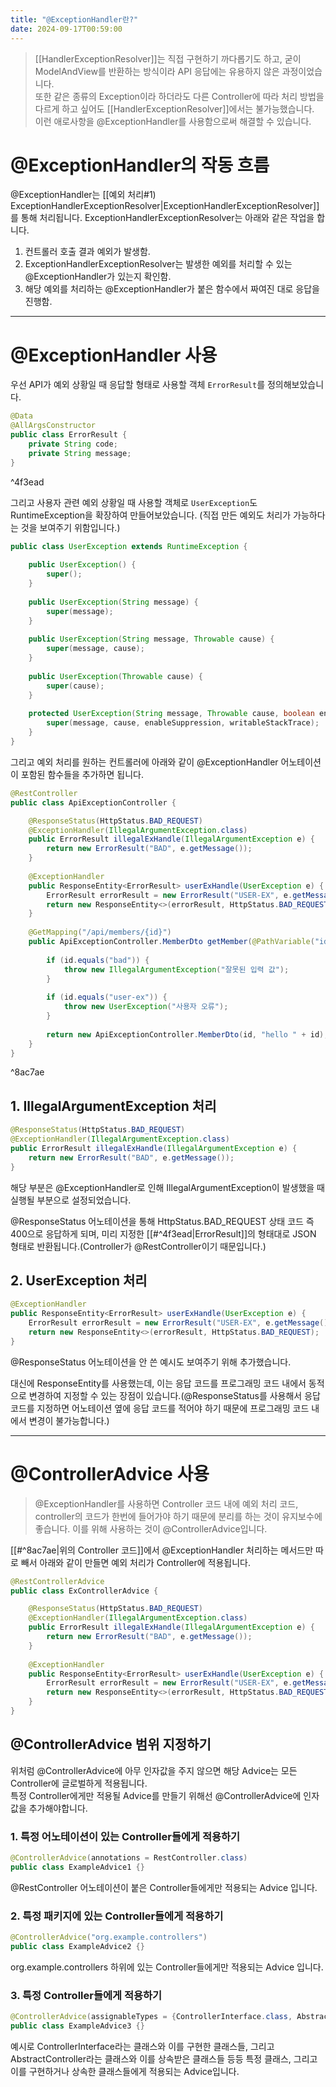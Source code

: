 ```yaml
---
title: "@ExceptionHandler란?"
date: 2024-09-17T00:59:00
---
```

> [[HandlerExceptionResolver]]는 직접 구현하기 까다롭기도 하고, 굳이 ModelAndView를 반환하는 방식이라 API 응답에는 유용하지 않은 과정이었습니다.<br>또한 같은 종류의 Exception이라 하더라도 다른 Controller에 따라 처리 방법을 다르게 하고 싶어도 [[HandlerExceptionResolver]]에서는 불가능했습니다.<br>이런 애로사항을 @ExceptionHandler를 사용함으로써 해결할 수 있습니다.

# @ExceptionHandler의 작동 흐름

@ExceptionHandler는 [[예외 처리#1) ExceptionHandlerExceptionResolver|ExceptionHandlerExceptionResolver]]를 통해 처리됩니다. ExceptionHandlerExceptionResolver는 아래와 같은 작업을 합니다.

1. 컨트롤러 호출 결과 예외가 발생함.
2. ExceptionHandlerExceptionResolver는 발생한 예외를 처리할 수 있는 @ExceptionHandler가 있는지 확인함.
3. 해당 예외를 처리하는 @ExceptionHandler가 붙은 함수에서 짜여진 대로 응답을 진행함.

---
# @ExceptionHandler 사용

우선 API가 예외 상황일 때 응답할 형태로 사용할 객체 `ErrorResult`를 정의해보았습니다.
```java
@Data
@AllArgsConstructor 
public class ErrorResult {
    private String code;
    private String message;
}
```

^4f3ead

그리고 사용자 관련 예외 상황일 때 사용할 객체로 `UserException`도 RuntimeException을 확장하여 만들어보았습니다. (직접 만든 예외도 처리가 가능하다는 것을 보여주기 위함입니다.)
```java
public class UserException extends RuntimeException {  
  
    public UserException() {  
        super();  
    }  
  
    public UserException(String message) {  
        super(message);  
    }  
  
    public UserException(String message, Throwable cause) {  
        super(message, cause);  
    }  
  
    public UserException(Throwable cause) {  
        super(cause);  
    }  
  
    protected UserException(String message, Throwable cause, boolean enableSuppression, boolean writableStackTrace) {  
        super(message, cause, enableSuppression, writableStackTrace);  
    }  
}
```

그리고 예외 처리를 원하는 컨트롤러에 아래와 같이 @ExceptionHandler 어노테이션이 포함된 함수들을 추가하면 됩니다.
```java
@RestController  
public class ApiExceptionController {

	@ResponseStatus(HttpStatus.BAD_REQUEST)
    @ExceptionHandler(IllegalArgumentException.class)
    public ErrorResult illegalExHandle(IllegalArgumentException e) {
        return new ErrorResult("BAD", e.getMessage());
    }
	
	@ExceptionHandler
    public ResponseEntity<ErrorResult> userExHandle(UserException e) {
        ErrorResult errorResult = new ErrorResult("USER-EX", e.getMessage());
        return new ResponseEntity<>(errorResult, HttpStatus.BAD_REQUEST);
    }
    
    @GetMapping("/api/members/{id}")  
    public ApiExceptionController.MemberDto getMember(@PathVariable("id") String id) {  
		
        if (id.equals("bad")) {  
            throw new IllegalArgumentException("잘못된 입력 값");  
        }  
		
        if (id.equals("user-ex")) {  
            throw new UserException("사용자 오류");  
        }  
        
        return new ApiExceptionController.MemberDto(id, "hello " + id);  
    }  
}
```

^8ac7ae

## 1. IllegalArgumentException 처리

```java
@ResponseStatus(HttpStatus.BAD_REQUEST)
@ExceptionHandler(IllegalArgumentException.class)
public ErrorResult illegalExHandle(IllegalArgumentException e) {
    return new ErrorResult("BAD", e.getMessage());
}
```

해당 부분은 @ExceptionHandler로 인해 IllegalArgumentException이 발생했을 때 실행될 부분으로 설정되었습니다.

@ResponseStatus 어노테이션을 통해 HttpStatus.BAD_REQUEST 상태 코드 즉 400으로 응답하게 되며, 미리 지정한 [[#^4f3ead|ErrorResult]]의 형태대로 JSON 형태로 반환됩니다.(Controller가 @RestController이기 때문입니다.)

## 2. UserException 처리

```java
@ExceptionHandler
public ResponseEntity<ErrorResult> userExHandle(UserException e) {
    ErrorResult errorResult = new ErrorResult("USER-EX", e.getMessage());
    return new ResponseEntity<>(errorResult, HttpStatus.BAD_REQUEST);
}
```

@ResponseStatus 어노테이션을 안 쓴 예시도 보여주기 위해 추가했습니다.

대신에 ResponseEntity를 사용했는데, 이는 응답 코드를 프로그래밍 코드 내에서 동적으로 변경하여 지정할 수 있는 장점이 있습니다.(@ResponseStatus를 사용해서 응답 코드를 지정하면 어노테이션 옆에 응답 코드를 적어야 하기 때문에 프로그래밍 코드 내에서 변경이 불가능합니다.)

---
# @ControllerAdvice 사용

> @ExceptionHandler를 사용하면 Controller 코드 내에 예외 처리 코드, controller의 코드가 한번에 들어가야 하기 때문에 분리를 하는 것이 유지보수에 좋습니다. 이를 위해 사용하는 것이 @ControllerAdvice입니다.

[[#^8ac7ae|위의 Controller 코드]]에서 @ExceptionHandler 처리하는 메서드만 따로 빼서 아래와 같이 만들면 예외 처리가 Controller에 적용됩니다.

```java
@RestControllerAdvice
public class ExControllerAdvice {

	@ResponseStatus(HttpStatus.BAD_REQUEST)
    @ExceptionHandler(IllegalArgumentException.class)
    public ErrorResult illegalExHandle(IllegalArgumentException e) {
        return new ErrorResult("BAD", e.getMessage());
    }
	
	@ExceptionHandler
    public ResponseEntity<ErrorResult> userExHandle(UserException e) {
        ErrorResult errorResult = new ErrorResult("USER-EX", e.getMessage());
        return new ResponseEntity<>(errorResult, HttpStatus.BAD_REQUEST);
    }
}
```

## @ControllerAdvice 범위 지정하기

위처럼 @ControllerAdvice에 아무 인자값을 주지 않으면 해당 Advice는 모든 Controller에 글로벌하게 적용됩니다.<br>특정 Controller에게만 적용될 Advice를 만들기 위해선 @ControllerAdvice에 인자값을 추가해야합니다.

### 1. 특정 어노테이션이 있는 Controller들에게 적용하기

```java
@ControllerAdvice(annotations = RestController.class)
public class ExampleAdvice1 {}
```
@RestController 어노테이션이 붙은 Controller들에게만 적용되는 Advice 입니다.

### 2. 특정 패키지에 있는 Controller들에게 적용하기

```java
@ControllerAdvice("org.example.controllers")
public class ExampleAdvice2 {}
```
org.example.controllers 하위에 있는 Controller들에게만 적용되는 Advice 입니다.

### 3. 특정 Controller들에게 적용하기

```java
@ControllerAdvice(assignableTypes = {ControllerInterface.class, AbstractController.class})
public class ExampleAdvice3 {}
```
예시로 ControllerInterface라는 클래스와 이를 구현한 클래스들, 그리고 AbstractController라는 클래스와 이를 상속받은 클래스들 등등 특정 클래스, 그리고 이를 구현하거나 상속한 클래스들에게 적용되는 Advice입니다.